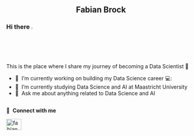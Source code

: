 <h2 align="center">Fabian Brock</h2>

### Hi there <img src="https://media.giphy.com/media/hvRJCLFzcasrR4ia7z/giphy.gif" width="2%"></a>
This is the place where I share my journey of becoming a Data Scientist :rofl:

- 🔭 &nbsp;I’m currently working on building my Data Science career 💻:
- 🌱 &nbsp;I’m currently studying Data Science and AI at Maastricht University
- 💬 &nbsp;Ask me about anything related to Data Science and AI

<h2></h2>

🔗 &nbsp;**Connect with me**
<p align="left">

<a href="https://www.linkedin.com/in/fabianbrock/" target="blank"><img align="center" src="https://raw.githubusercontent.com/rahuldkjain/github-profile-readme-generator/master/src/images/icons/Social/linked-in-alt.svg" alt="fabianbb" height="30" width="40" /></a>


